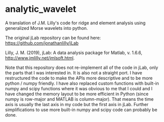 # analytic_wavelet
A translation of J.M. Lilly's code for ridge and element analysis using generalized Morse wavelets into python.

The original jLab repository can be found here: https://github.com/jonathanlilly/jLab

Lilly, J. M. (2019),  jLab: A data analysis package for Matlab, 
        v. 1.6.6, http://www.jmlilly.net/jmlsoft.html.

Note that this repository does not re-implement all of the code in jLab, only the parts that I was interested in. It is also not
a straight port. I have restructured the code to make the APIs more descriptive and to be more python / numpy friendly. I have
also replaced custom functions with built-in numpy and scipy functions where it was obvious to me that I could and I have changed the memory layout to be more efficient in Python (since numpy is row-major and MATLAB is column-major). That means the time axis is usually the last axis in my code but the first axis in jLab. Further simplifications to use more built-in numpy and scipy code can probably be done.

